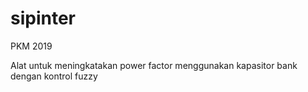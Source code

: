# sipinter
PKM 2019

Alat untuk meningkatakan power factor menggunakan kapasitor bank dengan kontrol fuzzy

